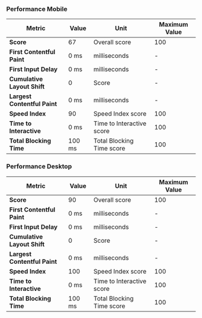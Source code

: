 ### Performance Mobile

| Metric                        | Value                                       | Unit             | Maximum Value |
| ----------------------------- | ------------------------------------------- | ----------------- | ------------- |
| **Score**                     | 67                                    | Overall score     | 100           |
| **First Contentful Paint**    | 0 ms                                   | milliseconds      | -             |
| **First Input Delay**         | 0 ms                                   | milliseconds      | -             |
| **Cumulative Layout Shift**   | 0                                      | Score             | -             |
| **Largest Contentful Paint**  | 0 ms                                   | milliseconds      | -             |
| **Speed Index**               | 90                                       | Speed Index score | 100           |
| **Time to Interactive**       | 0 ms                                   | Time to Interactive score | 100           |
| **Total Blocking Time**       | 100 ms                                   | Total Blocking Time score | 100           |
### Performance Desktop

| Metric                        | Value                                       | Unit             | Maximum Value |
| ----------------------------- | ------------------------------------------- | ----------------- | ------------- |
| **Score**                     | 90                                    | Overall score     | 100           |
| **First Contentful Paint**    | 0 ms                                   | milliseconds      | -             |
| **First Input Delay**         | 0 ms                                   | milliseconds      | -             |
| **Cumulative Layout Shift**   | 0                                      | Score             | -             |
| **Largest Contentful Paint**  | 0 ms                                   | milliseconds      | -             |
| **Speed Index**               | 100                                       | Speed Index score | 100           |
| **Time to Interactive**       | 0 ms                                   | Time to Interactive score | 100           |
| **Total Blocking Time**       | 100 ms                                   | Total Blocking Time score | 100           |
